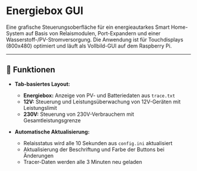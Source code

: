 # Energiebox GUI


Eine grafische Steuerungsoberfläche für ein energieautarkes Smart Home-System auf Basis von Relaismodulen, Port-Expandern und einer Wasserstoff-/PV-Stromversorgung. Die Anwendung ist für Touchdisplays (800x480) optimiert und läuft als Vollbild-GUI auf dem Raspberry Pi.

---

## 🔧 Funktionen

- **Tab-basiertes Layout:**
  - **Energiebox:** Anzeige von PV- und Batteriedaten aus `trace.txt`
  - **12V:** Steuerung und Leistungsüberwachung von 12V-Geräten mit Leistungslimit
  - **230V:** Steuerung von 230V-Verbrauchern mit Gesamtleistungsgrenze

- **Automatische Aktualisierung:**
  - Relaisstatus wird alle 10 Sekunden aus `config.ini` aktualisiert
  - Aktualisierung der Beschriftung und Farbe der Buttons bei Änderungen
  - Tracer-Daten werden alle 3 Minuten neu geladen

